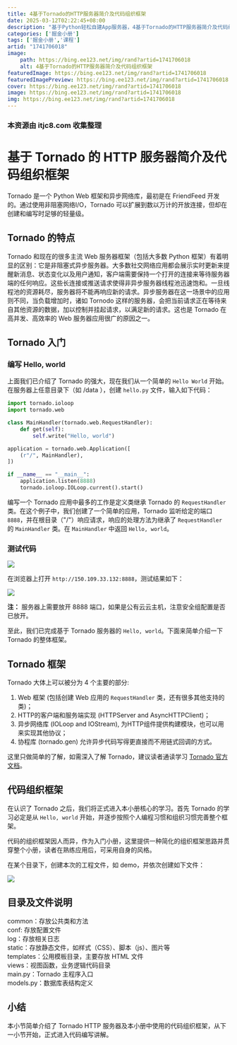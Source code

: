 ```yaml
---
title: 4基于Tornado的HTTP服务器简介及代码组织框架
date: 2025-03-12T02:22:45+08:00
description: "基于Python轻松自建App服务器，4基于Tornado的HTTP服务器简介及代码组织框架"
categories: ['掘金小册']
tags: ['掘金小册','课程']
artid: "1741706018"
image:
    path: https://bing.ee123.net/img/rand?artid=1741706018
    alt: 4基于Tornado的HTTP服务器简介及代码组织框架
featuredImage: https://bing.ee123.net/img/rand?artid=1741706018
featuredImagePreview: https://bing.ee123.net/img/rand?artid=1741706018
cover: https://bing.ee123.net/img/rand?artid=1741706018
image: https://bing.ee123.net/img/rand?artid=1741706018
img: https://bing.ee123.net/img/rand?artid=1741706018
---
```


### 本资源由 itjc8.com 收集整理
# 基于 Tornado 的 HTTP 服务器简介及代码组织框架

Tornado 是一个 Python Web 框架和异步网络库，最初是在 FriendFeed 开发的。通过使用非阻塞网络I/O，Tornado 可以扩展到数以万计的开放连接，但却在创建和编写时足够的轻量级。

## Tornado 的特点

Tornado 和现在的很多主流 Web 服务器框架（包括大多数 Python 框架）有着明显的区别：它是非阻塞式异步服务器。大多数社交网络应用都会展示实时更新来提醒新消息、状态变化以及用户通知，客户端需要保持一个打开的连接来等待服务器端的任何响应。这些长连接或推送请求使得非异步服务器线程池迅速饱和。一旦线程池的资源耗尽，服务器将不能再响应新的请求。异步服务器在这一场景中的应用则不同，当负载增加时，诸如 Tornodo 这样的服务器，会把当前请求正在等待来自其他资源的数据，加以控制并挂起请求，以满足新的请求。这也是 Tornado 在高并发、高效率的 Web 服务器应用很广的原因之一。

## Tornado 入门

### 编写 Hello, world

上面我们已介绍了 Tornado 的强大，现在我们从一个简单的 `Hello World` 开始。在服务器上任意目录下（如 /data ），创建 `hello.py` 文件，输入如下代码：

```python
import tornado.ioloop
import tornado.web

class MainHandler(tornado.web.RequestHandler):
    def get(self):
        self.write("Hello, world")

application = tornado.web.Application([
    (r"/", MainHandler),
])

if __name__ == "__main__":
    application.listen(8888)
    tornado.ioloop.IOLoop.current().start()
```
编写一个 Tornado 应用中最多的工作是定义类继承 Tornado 的 `RequestHandler` 类。在这个例子中，我们创建了一个简单的应用，Tornado 监听给定的端口 `8888`，并在根目录（"/"）响应请求，响应的处理方法为继承了 `RequestHandler` 的 `MainHandler` 类。在 `MainHandler` 中返回 `Hello, world`。

### 测试代码


![](https://user-gold-cdn.xitu.io/2018/4/26/1630200d319e8bfc?w=405&h=87&f=png&s=3125)

在浏览器上打开 `http://150.109.33.132:8888`，测试结果如下：

![](https://user-gold-cdn.xitu.io/2018/4/21/162e5904ade344e0?w=502&h=113&f=png&s=5260)

**注：** 服务器上需要放开 8888 端口，如果是公有云云主机，注意安全组配置是否已放开。

至此，我们已完成基于 Tornado 服务器的 `Hello, world`。下面来简单介绍一下 Tornado 的整体框架。

## Tornado 框架

Tornado 大体上可以被分为 4 个主要的部分:
1. Web 框架 (包括创建 Web 应用的 `RequestHandler` 类，还有很多其他支持的类)；
2. HTTP的客户端和服务端实现 (HTTPServer and AsyncHTTPClient)；
3. 异步网络库 (IOLoop and IOStream), 
为HTTP组件提供构建模块，也可以用来实现其他协议；
4. 协程库 (tornado.gen) 允许异步代码写得更直接而不用链式回调的方式。

这里只做简单的了解，如需深入了解 Tornado，建议读者通读学习  [Tornado 官方文档](http://tornado-zh.readthedocs.io/zh/latest/guide.html)。

## 代码组织框架

在认识了 Tornado 之后，我们将正式进入本小册核心的学习。首先 Tornado 的学习必定是从 `Hello, world` 开始，并逐步按照个人编程习惯和组织习惯完善整个框架。

代码的组织框架因人而异，作为入门小册，这里提供一种简化的组织框架思路并贯穿整个小册，读者在熟练应用后，可采用自身的风格。

在某个目录下，创建本次的工程文件，如 demo，并依次创建如下文件：

![](https://user-gold-cdn.xitu.io/2018/4/7/1629e4c9c2acd225?w=376&h=242&f=png&s=9428)

## 目录及文件说明

common：存放公共类和方法  
conf: 存放配置文件  
log：存放相关日志  
static：存放静态文件，如样式（CSS）、脚本（js）、图片等  
templates：公用模板目录，主要存放 HTML 文件  
views：视图函数，业务逻辑代码目录  
main.py：Tornado 主程序入口  
models.py：数据库表结构定义

## 小结

本小节简单介绍了 Tornado HTTP 服务器及本小册中使用的代码组织框架，从下一小节开始，正式进入代码编写讲解。
